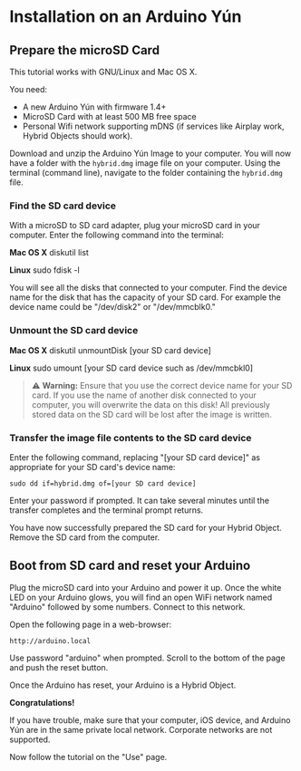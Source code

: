 # Installation on an Arduino Yún

## Prepare the microSD Card

This tutorial works with GNU/Linux and Mac OS X.

You need:

- A new Arduino Yún with firmware 1.4+
- MicroSD Card with at least 500 MB free space
- Personal Wifi network supporting mDNS (if services like Airplay work, Hybrid Objects should work).


Download and unzip the Arduino Yún Image to your computer.
You will now have a folder with the `hybrid.dmg` image file on your computer.
Using the terminal (command line), navigate to the folder containing the `hybrid.dmg` file.

### Find the SD card device

With a microSD to SD card adapter, plug your microSD card in your computer.
Enter the following command into the terminal:

**Mac OS X**
    diskutil list

**Linux**
    sudo fdisk -l
 
You will see all the disks that connected to your computer.
Find the device name for the disk that has the capacity of your SD card.
For example the device name could be "/dev/disk2" or "/dev/mmcblk0."

### Unmount the SD card device

**Mac OS X**
    diskutil unmountDisk [your SD card device]

**Linux**
    sudo umount [your SD card device such as /dev/mmcbkl0]
 
> :warning: **Warning:**  Ensure that you use the correct device name for your SD card. If you use the name of another 
disk connected to your computer, you will overwrite the data on this disk!  All previously 
stored data on the SD card will be lost after the image is written.
 
### Transfer the image file contents to the SD card device
 
Enter the following command, replacing "[your SD card device]" as appropriate for your SD card's device name:
 
    sudo dd if=hybrid.dmg of=[your SD card device]

Enter your password if prompted.  It can take several minutes until the transfer completes and the 
terminal prompt returns.

You have now successfully prepared the SD card for your Hybrid Object.  Remove the SD card from the computer.
 
## Boot from SD card and reset your Arduino

Plug the microSD card into your Arduino and power it up.  Once the white LED on your Arduino glows, 
you will find an open WiFi network named "Arduino" followed by some numbers.
Connect to this network.
 
Open the following page in a web-browser:
 
    http://arduino.local
 
Use password "arduino" when prompted.  Scroll to the bottom of the page and push the reset button.
 
Once the Arduino has reset, your Arduino is a Hybrid Object.
 
**Congratulations!**
 
If you have trouble, make sure that your computer, iOS device, and Arduino Yún are in the same
private local network. Corporate networks are not supported.
 
Now follow the tutorial on the "Use" page. 
